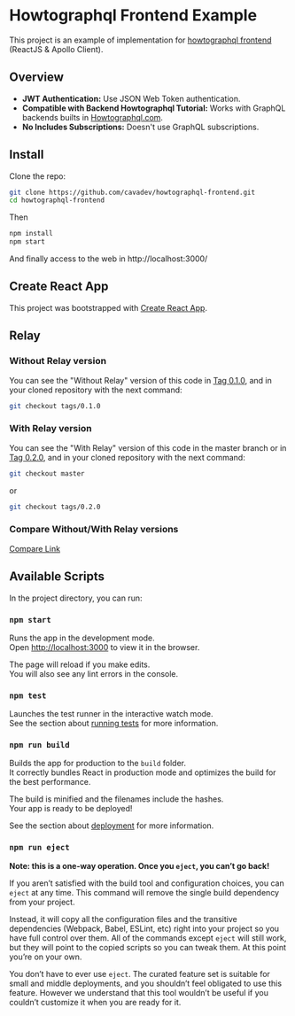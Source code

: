 Howtographql Frontend Example
===================


This project is an example of implementation for [howtographql frontend](https://www.howtographql.com/react-apollo/0-introduction/) (ReactJS & Apollo Client).

## Overview

* **JWT Authentication:** Use JSON Web Token authentication.
* **Compatible with Backend Howtographql Tutorial:** Works with GraphQL backends builts in [Howtographql.com](https://www.howtographql.com).
* **No Includes Subscriptions:** Doesn't use GraphQL subscriptions.

## Install

Clone the repo:

```sh
git clone https://github.com/cavadev/howtographql-frontend.git
cd howtographql-frontend
```

Then

```sh
npm install
npm start
```

And finally access to the web in http://localhost:3000/

## Create React App

This project was bootstrapped with [Create React App](https://github.com/facebook/create-react-app).

## Relay

### Without Relay version

You can see the "Without Relay" version of this code in [Tag 0.1.0](https://github.com/cavadev/howtographql-frontend/tree/0.1.0), and in your cloned repository with the next command:

```sh
git checkout tags/0.1.0
```

### With Relay version

You can see the "With Relay" version of this code in the master branch or in [Tag 0.2.0](https://github.com/cavadev/howtographql-frontend/tree/0.2.0), and in your cloned repository with the next command:

```sh
git checkout master
```

or

```sh
git checkout tags/0.2.0
```

### Compare Without/With Relay versions

[Compare Link](https://github.com/cavadev/howtographql-frontend/compare/0.1.0...0.2.0)

## Available Scripts

In the project directory, you can run:

### `npm start`

Runs the app in the development mode.<br>
Open [http://localhost:3000](http://localhost:3000) to view it in the browser.

The page will reload if you make edits.<br>
You will also see any lint errors in the console.

### `npm test`

Launches the test runner in the interactive watch mode.<br>
See the section about [running tests](https://facebook.github.io/create-react-app/docs/running-tests) for more information.

### `npm run build`

Builds the app for production to the `build` folder.<br>
It correctly bundles React in production mode and optimizes the build for the best performance.

The build is minified and the filenames include the hashes.<br>
Your app is ready to be deployed!

See the section about [deployment](https://facebook.github.io/create-react-app/docs/deployment) for more information.

### `npm run eject`

**Note: this is a one-way operation. Once you `eject`, you can’t go back!**

If you aren’t satisfied with the build tool and configuration choices, you can `eject` at any time. This command will remove the single build dependency from your project.

Instead, it will copy all the configuration files and the transitive dependencies (Webpack, Babel, ESLint, etc) right into your project so you have full control over them. All of the commands except `eject` will still work, but they will point to the copied scripts so you can tweak them. At this point you’re on your own.

You don’t have to ever use `eject`. The curated feature set is suitable for small and middle deployments, and you shouldn’t feel obligated to use this feature. However we understand that this tool wouldn’t be useful if you couldn’t customize it when you are ready for it.
